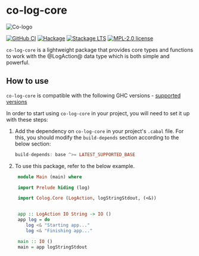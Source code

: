 # co-log-core

![Co-logo](https://user-images.githubusercontent.com/8126674/80955687-92f21a80-8df7-11ea-90d3-422dafdc8391.png)

[![GitHub CI](https://github.com/co-log/co-log-core/workflows/CI/badge.svg)](https://github.com/co-log/co-log-core/actions)
[![Hackage][hk-img-core]][hk-core]
[![Stackage LTS][lts-img-core]][lts-core]
[![MPL-2.0 license](https://img.shields.io/badge/license-MPL--2.0-blue.svg)](https://github.com/kowainik/co-log/blob/main/LICENSE)

`co-log-core` is a lightweight package that provides core types and functions to 
work with the @LogAction@ data type which is both simple and powerful.

## How to use

`co-log-core` is compatible with the following GHC
versions - [supported versions](https://matrix.hackage.haskell.org/#/package/co-log-core)

In order to start using `co-log-core` in your project, you
will need to set it up with these steps:

1. Add the dependency on `co-log-core` in your project's
   `.cabal` file. For this, you should modify the `build-depends`
   section according to the below section:

   ```haskell
   build-depends: base ^>= LATEST_SUPPORTED_BASE
   ```

2. To use this package, refer to the below example.

     ```haskell
      module Main (main) where

      import Prelude hiding (log)

      import Colog.Core (LogAction, logStringStdout, (<&))


      app :: LogAction IO String -> IO ()
      app log = do
         log <& "Starting app..."
         log <& "Finishing app..."
    
      main :: IO ()
      main = app logStringStdout
     ```
 
 
[hk-img-core]: https://img.shields.io/hackage/v/co-log-core.svg?logo=haskell
[hk-core]: https://hackage.haskell.org/package/co-log-core
[lts-img-core]: http://stackage.org/package/co-log-core/badge/lts
[lts-core]: http://stackage.org/lts/package/co-log-core
